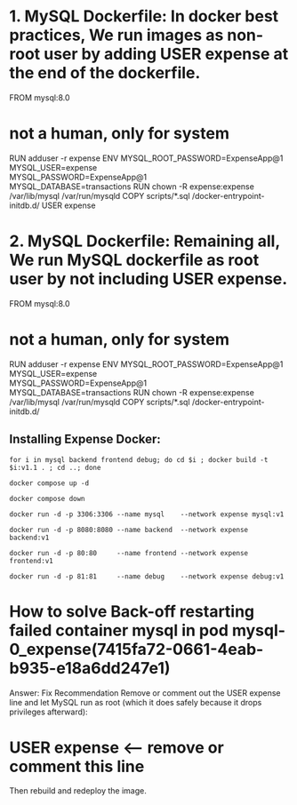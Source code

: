 # 1. MySQL Dockerfile: In docker best practices, We run images as non-root user by adding USER expense at the end of the dockerfile. 
FROM mysql:8.0
# not a human, only for system
RUN adduser -r expense
ENV MYSQL_ROOT_PASSWORD=ExpenseApp@1 \
    MYSQL_USER=expense \
    MYSQL_PASSWORD=ExpenseApp@1 \
    MYSQL_DATABASE=transactions
RUN chown -R expense:expense /var/lib/mysql /var/run/mysqld
COPY scripts/*.sql /docker-entrypoint-initdb.d/
USER expense


# 2. MySQL Dockerfile: Remaining all, We run MySQL dockerfile as root user by not including USER expense.
FROM mysql:8.0
# not a human, only for system
RUN adduser -r expense
ENV MYSQL_ROOT_PASSWORD=ExpenseApp@1 \
    MYSQL_USER=expense \
    MYSQL_PASSWORD=ExpenseApp@1 \
    MYSQL_DATABASE=transactions
RUN chown -R expense:expense /var/lib/mysql /var/run/mysqld
COPY scripts/*.sql /docker-entrypoint-initdb.d/



## Installing Expense Docker:

```
for i in mysql backend frontend debug; do cd $i ; docker build -t $i:v1.1 . ; cd ..; done
```

```
docker compose up -d
```

```
docker compose down
```

```
docker run -d -p 3306:3306 --name mysql    --network expense mysql:v1
```
```
docker run -d -p 8080:8080 --name backend  --network expense backend:v1
```
```
docker run -d -p 80:80     --name frontend --network expense frontend:v1
```
```
docker run -d -p 81:81     --name debug    --network expense debug:v1
```

# How to solve Back-off restarting failed container mysql in pod mysql-0_expense(7415fa72-0661-4eab-b935-e18a6dd247e1)
Answer:
Fix Recommendation
Remove or comment out the USER expense line and let MySQL run as root (which it does safely because it drops privileges afterward):

# USER expense  <-- remove or comment this line
Then rebuild and redeploy the image.